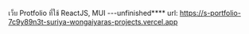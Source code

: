 เว็บ Protfolio ที่ใช้ ReactJS, MUI ---unfinished**** 
url: https://s-portfolio-7c9y89n3t-suriya-wongaiyaras-projects.vercel.app
